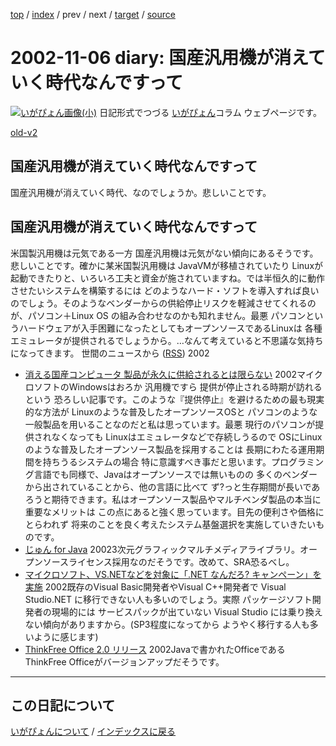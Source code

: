 [top](https://igapyon.github.io/diary/) 
 / [index](https://igapyon.github.io/diary/2002/index.html) 
 / prev 
 / next 
 / [target](https://igapyon.github.io/diary/2002/ig021106.html) 
 / [source](https://github.com/igapyon/diary/blob/gh-pages/2002/ig021106.html.src.md) 

2002-11-06 diary: 国産汎用機が消えていく時代なんですって
=====================================================================================================
[![いがぴょん画像(小)](https://igapyon.github.io/diary/images/iga200306s.jpg "いがぴょん")](https://igapyon.github.io/diary/memo/memoigapyon.html) 日記形式でつづる [いがぴょん](https://igapyon.github.io/diary/memo/memoigapyon.html)コラム ウェブページです。

[old-v2](ig021106-orig.html)

## 国産汎用機が消えていく時代なんですって

国産汎用機が消えていく時代、なのでしょうか。悲しいことです。

## 国産汎用機が消えていく時代なんですって

米国製汎用機は元気である一方 国産汎用機は元気がない傾向にあるそうです。悲しいことです。確かに某米国製汎用機は JavaVMが移植されていたり Linuxが起動できたりと、いろいろ工夫と資金が施されていますね。では半恒久的に動作させたいシステムを構築するには どのようなハード・ソフトを導入すれば良いのでしょう。そのようなベンダーからの供給停止リスクを軽減させてくれるのが、パソコン＋Linux
OS の組み合わせなのかも知れません。最悪 パソコンというハードウェアが入手困難になったとしてもオープンソースであるLinuxは 各種エミュレータが提供されるでしょうから。…なんて考えていると不思議な気持ちになってきます。
世間のニュースから ([RSS](ig021106-news.xml)) 2002
* [消える国産コンピュータ 製品が永久に供給されるとは限らない](http://itpro.nikkeibp.co.jp/free/NC/yajima/20021022/1/)  2002マイクロソフトのWindowsはおろか 汎用機ですら 提供が停止される時期が訪れるという 恐ろしい記事です。このような『提供停止』を避けるための最も現実的な方法が Linuxのような普及したオープンソースOSと パソコンのような一般製品を用いることなのだと私は思っています。最悪 現行のパソコンが提供されなくなっても Linuxはエミュレータなどで存続しうるので OSにLinuxのような普及したオープンソース製品を採用することは 長期にわたる運用期間を持ちうるシステムの場合 特に意識すべき事だと思います。プログラミング言語でも同様で、Javaはオープンソースでは無いものの 多くのベンダーから出されていることから、他の言語に比べて ず?っと生存期間が長いであろうと期待できます。私はオープンソース製品やマルチベンダ製品の本当に重要なメリットは この点にあると強く思っています。目先の便利さや価格にとらわれず 将来のことを良く考えたシステム基盤選択を実施していきたいものです。
* [じゅん for Java](http://www.sra.co.jp/people/nisinaka/Jun4Java/index-j.html)  20023次元グラフィックマルチメディアライブラリ。オープンソースライセンス採用なのだそうです。改めて、SRA恐るべし。
* [マイクロソフト、VS.NETなどを対象に「.NET なんだろ? キャンペーン」を実施](http://www.zdnet.co.jp/enterprise/0211/01/n08.html)  2002既存のVisual Basic開発者やVisual C++開発者で Visual Studio.NET に移行できない人も多いのでしょう。実際 パッケージソフト開発者の現場的には サービスパックが出ていない Visual Studio には乗り換えない傾向がありますから。(SP3程度になってから ようやく移行する人も多いように感じます)
* [ThinkFree Office 2.0 リリース](http://www.thinkfree.com/products/pd_office20.jsp)  2002Javaで書かれたOfficeであるThinkFree Officeがバージョンアップだそうです。


----------------------------------------------------------------------------------------------------

## この日記について
[いがぴょんについて](https://igapyon.github.io/diary/memo/memoigapyon.html) / [インデックスに戻る](https://igapyon.github.io/diary/idxall.html)
